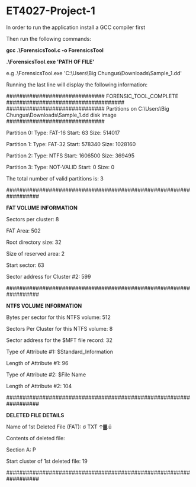 # ET4027-Project-1

In order to run the application install a GCC compiler first

Then run the following commands: 

**gcc .\ForensicsTool.c -o ForensicsTool**

**.\ForensicsTool.exe 'PATH OF FILE'** 

e.g .\ForensicsTool.exe 'C:\Users\Big Chungus\Downloads\Sample_1.dd'


Running the last line will display the following information: 

############################## FORENSIC_TOOL_COMPLETE ####################################
############################## Partitions on C:\Users\Big Chungus\Downloads\Sample_1.dd disk image ##############################

Partition 0: Type: FAT-16       Start: 63           Size: 514017

Partition 1: Type: FAT-32       Start: 578340       Size: 1028160

Partition 2: Type: NTFS         Start: 1606500      Size: 369495

Partition 3: Type: NOT-VALID    Start: 0            Size: 0


The total number of valid partitions is: 3

##################################################################

**********************FAT VOLUME INFORMATION**********************

Sectors per cluster: 8

FAT Area: 502

Root directory size: 32

Size of reserved area: 2

Start sector: 63

Sector address for Cluster #2: 599

##################################################################

**********************NTFS VOLUME INFORMATION**********************


Bytes per sector for this NTFS volume: 512

Sectors Per Cluster for this NTFS volume: 8

Sector address for the $MFT file record: 32

Type of Attribute #1: $Standard_Information

Length of Attribute #1: 96

Type of Attribute #2: $File Name

Length of Attribute #2: 104


##################################################################

**********************DELETED FILE DETAILS**********************


Name of 1st Deleted File (FAT): σ    TXT ↑▓.ü

Contents of deleted file:

Section A:  P

Start cluster of 1st deleted file: 19


##################################################################
